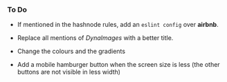 ### To Do

-   If mentioned in the hashnode rules, add an `eslint config` over **airbnb**.

-   Replace all mentions of _DynaImages_ with a better title.

-   Change the colours and the gradients

-   Add a mobile hamburger button when the screen size is less (the other buttons are not visible in less width)
